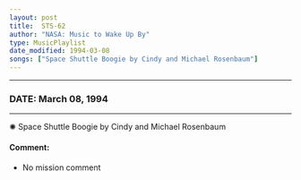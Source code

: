 ```yaml
---
layout: post
title:  STS-62
author: "NASA: Music to Wake Up By"
type: MusicPlaylist
date_modified: 1994-03-08
songs: ["Space Shuttle Boogie by Cindy and Michael Rosenbaum"]
---
```


----
### DATE: March 08, 1994
----
✺ Space Shuttle Boogie by Cindy and Michael Rosenbaum

#### Comment:
* No mission comment



<br/>
<center>
	<a target="_blank"
	   href="https://twitter.com/intent/tweet?hashtags=Space,NASA,Playlist,NASAWakeupCalls,SpaceProgram&text={{ page.author}}, '{{ page.songs.first }}' {{ page.title }}, {{ page.date | date: '%B %d, %Y' }}. {{ site.url }}{{ page.url }}&via=nasawakeupcalls"><i class="fab fa-twitter" alt="Tweet this page" style="font-size: 1.3em;"></i></a>
	&nbsp; 	<i class="fas fa-user-astronaut" style="font-size: 1.5em;"></i> &nbsp;
    <a type="amzn" search="'Space Shuttle Boogie by Cindy and Michael Rosenbaum'" category="popular music">
    <i class="fab fa-amazon" style="font-size: 1.3em;"></i></a>
</center>

